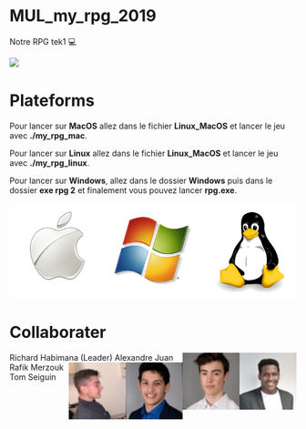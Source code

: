 # MUL_my_rpg_2019
Notre RPG tek1 :computer:

![](images/main.gif)

# Plateforms

Pour lancer sur **MacOS** allez dans le fichier **Linux_MacOS** et lancer le jeu avec **./my_rpg_mac**.

Pour lancer sur **Linux** allez dans le fichier **Linux_MacOS** et lancer le jeu avec **./my_rpg_linux**.

Pour lancer sur **Windows**, allez dans le dossier **Windows** puis dans le dossier **exe rpg 2** et finalement vous pouvez lancer **rpg.exe**.

![](images/windows-mac-os-linux.png)

# Collaborater

<img align="right" width="100" height="100" src="images/rich.jpeg">
Richard Habimana (Leader)
<img align="right" width="100" height="100" src="images/juan.jpeg">
Alexandre Juan
<img align="right" width="100" height="100" src="images/rafik.jpeg">
Rafik Merzouk
<img align="right" width="100" height="100" src="images/tom.jpeg">
Tom Seiguin
